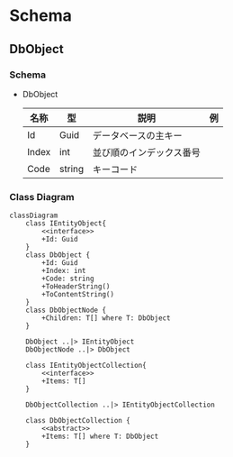 # Schema

## DbObject

### Schema

- DbObject

  | 名称 | 型 | 説明 | 例 |
  | ---- | ---- | ---- | ---- |
  | Id | Guid | データベースの主キー |  |
  | Index | int | 並び順のインデックス番号 |  |
  | Code | string | キーコード |  |

### Class Diagram

```mermaid
classDiagram
    class IEntityObject{
        <<interface>>
        +Id: Guid
    }
    class DbObject {
        +Id: Guid
        +Index: int
        +Code: string
        +ToHeaderString()
        +ToContentString()
    }
    class DbObjectNode {
        +Children: T[] where T: DbObject
    }

    DbObject ..|> IEntityObject
    DbObjectNode ..|> DbObject

    class IEntityObjectCollection{
        <<interface>>
        +Items: T[]
    }

    DbObjectCollection ..|> IEntityObjectCollection

    class DbObjectCollection {
        <<abstract>>
        +Items: T[] where T: DbObject
    }
```